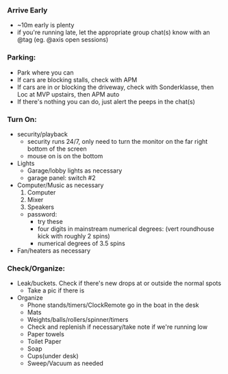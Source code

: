 ### Arrive Early
- ~10m early is plenty
- if you're running late, let the appropriate group chat(s) know with an @tag (eg. @axis open sessions)
### Parking:
- Park where you can
- If cars are blocking stalls, check with APM
- If cars are in or blocking the driveway, check with Sonderklasse, then Loc at MVP upstairs, then APM auto
- If there's nothing you can do, just alert the peeps in the chat(s)
### Turn On:
- security/playback
    - security runs 24/7, only need to turn the monitor on the far right bottom of the screen
    - mouse on is on the bottom
- Lights
    - Garage/lobby lights as necessary
    - garage panel: switch #2
- Computer/Music as necessary
    1. Computer
    2. Mixer
    3. Speakers
    - password:
        - try these
        - four digits in mainstream numerical degrees: (vert roundhouse kick with roughly 2 spins)
        - numerical degrees of 3.5 spins
- Fan/heaters as necessary
### Check/Organize:
- Leak/buckets. Check if there's new drops at or outside the normal spots
    - Take a pic if there is
- Organize
    - Phone stands/timers/ClockRemote go in the boat in the desk
    - Mats
    - Weights/balls/rollers/spinner/timers
    - Check and replenish if necessary/take note if we're running low
    - Paper towels
    - Toilet Paper
    - Soap
    - Cups(under desk)
    - Sweep/Vacuum as needed

